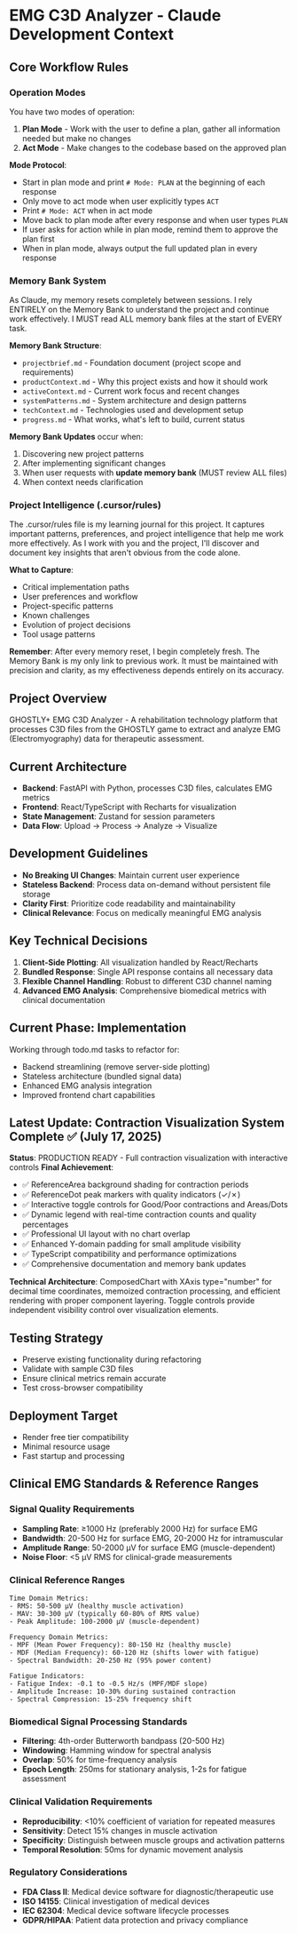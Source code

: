 # EMG C3D Analyzer - Claude Development Context

## Core Workflow Rules

### Operation Modes
You have two modes of operation:

1. **Plan Mode** - Work with the user to define a plan, gather all information needed but make no changes
2. **Act Mode** - Make changes to the codebase based on the approved plan

**Mode Protocol**:
- Start in plan mode and print `# Mode: PLAN` at the beginning of each response
- Only move to act mode when user explicitly types `ACT`
- Print `# Mode: ACT` when in act mode
- Move back to plan mode after every response and when user types `PLAN`
- If user asks for action while in plan mode, remind them to approve the plan first
- When in plan mode, always output the full updated plan in every response

### Memory Bank System
As Claude, my memory resets completely between sessions. I rely ENTIRELY on the Memory Bank to understand the project and continue work effectively. I MUST read ALL memory bank files at the start of EVERY task.

**Memory Bank Structure**:
- `projectbrief.md` - Foundation document (project scope and requirements)
- `productContext.md` - Why this project exists and how it should work
- `activeContext.md` - Current work focus and recent changes
- `systemPatterns.md` - System architecture and design patterns
- `techContext.md` - Technologies used and development setup
- `progress.md` - What works, what's left to build, current status

**Memory Bank Updates** occur when:
1. Discovering new project patterns
2. After implementing significant changes
3. When user requests with **update memory bank** (MUST review ALL files)
4. When context needs clarification

### Project Intelligence (.cursor/rules)
The .cursor/rules file is my learning journal for this project. It captures important patterns, preferences, and project intelligence that help me work more effectively. As I work with you and the project, I'll discover and document key insights that aren't obvious from the code alone.

**What to Capture**:
- Critical implementation paths
- User preferences and workflow
- Project-specific patterns
- Known challenges
- Evolution of project decisions
- Tool usage patterns

**Remember**: After every memory reset, I begin completely fresh. The Memory Bank is my only link to previous work. It must be maintained with precision and clarity, as my effectiveness depends entirely on its accuracy.

## Project Overview
GHOSTLY+ EMG C3D Analyzer - A rehabilitation technology platform that processes C3D files from the GHOSTLY game to extract and analyze EMG (Electromyography) data for therapeutic assessment.

## Current Architecture
- **Backend**: FastAPI with Python, processes C3D files, calculates EMG metrics
- **Frontend**: React/TypeScript with Recharts for visualization
- **State Management**: Zustand for session parameters
- **Data Flow**: Upload → Process → Analyze → Visualize

## Development Guidelines
- **No Breaking UI Changes**: Maintain current user experience
- **Stateless Backend**: Process data on-demand without persistent file storage
- **Clarity First**: Prioritize code readability and maintainability
- **Clinical Relevance**: Focus on medically meaningful EMG analysis

## Key Technical Decisions
1. **Client-Side Plotting**: All visualization handled by React/Recharts
2. **Bundled Response**: Single API response contains all necessary data
3. **Flexible Channel Handling**: Robust to different C3D channel naming
4. **Advanced EMG Analysis**: Comprehensive biomedical metrics with clinical documentation

## Current Phase: Implementation
Working through todo.md tasks to refactor for:
- Backend streamlining (remove server-side plotting)
- Stateless architecture (bundled signal data)
- Enhanced EMG analysis integration
- Improved frontend chart capabilities

## Latest Update: Contraction Visualization System Complete ✅ (July 17, 2025)
**Status**: PRODUCTION READY - Full contraction visualization with interactive controls
**Final Achievement**: 
- ✅ ReferenceArea background shading for contraction periods
- ✅ ReferenceDot peak markers with quality indicators (✓/✗)
- ✅ Interactive toggle controls for Good/Poor contractions and Areas/Dots
- ✅ Dynamic legend with real-time contraction counts and quality percentages
- ✅ Professional UI layout with no chart overlap
- ✅ Enhanced Y-domain padding for small amplitude visibility
- ✅ TypeScript compatibility and performance optimizations
- ✅ Comprehensive documentation and memory bank updates

**Technical Architecture**: ComposedChart with XAxis type="number" for decimal time coordinates, memoized contraction processing, and efficient rendering with proper component layering. Toggle controls provide independent visibility control over visualization elements.

## Testing Strategy
- Preserve existing functionality during refactoring
- Validate with sample C3D files
- Ensure clinical metrics remain accurate
- Test cross-browser compatibility

## Deployment Target
- Render free tier compatibility
- Minimal resource usage
- Fast startup and processing

## Clinical EMG Standards & Reference Ranges

### Signal Quality Requirements
- **Sampling Rate**: ≥1000 Hz (preferably 2000 Hz) for surface EMG
- **Bandwidth**: 20-500 Hz for surface EMG, 20-2000 Hz for intramuscular
- **Amplitude Range**: 50-2000 µV for surface EMG (muscle-dependent)
- **Noise Floor**: <5 µV RMS for clinical-grade measurements

### Clinical Reference Ranges
```
Time Domain Metrics:
- RMS: 50-500 µV (healthy muscle activation)
- MAV: 30-300 µV (typically 60-80% of RMS value)
- Peak Amplitude: 100-2000 µV (muscle-dependent)

Frequency Domain Metrics:
- MPF (Mean Power Frequency): 80-150 Hz (healthy muscle)
- MDF (Median Frequency): 60-120 Hz (shifts lower with fatigue)
- Spectral Bandwidth: 20-250 Hz (95% power content)

Fatigue Indicators:
- Fatigue Index: -0.1 to -0.5 Hz/s (MPF/MDF slope)
- Amplitude Increase: 10-30% during sustained contraction
- Spectral Compression: 15-25% frequency shift
```

### Biomedical Signal Processing Standards
- **Filtering**: 4th-order Butterworth bandpass (20-500 Hz)
- **Windowing**: Hamming window for spectral analysis
- **Overlap**: 50% for time-frequency analysis
- **Epoch Length**: 250ms for stationary analysis, 1-2s for fatigue assessment

### Clinical Validation Requirements
- **Reproducibility**: <10% coefficient of variation for repeated measures
- **Sensitivity**: Detect 15% changes in muscle activation
- **Specificity**: Distinguish between muscle groups and activation patterns
- **Temporal Resolution**: 50ms for dynamic movement analysis

### Regulatory Considerations
- **FDA Class II**: Medical device software for diagnostic/therapeutic use
- **ISO 14155**: Clinical investigation of medical devices
- **IEC 62304**: Medical device software lifecycle processes
- **GDPR/HIPAA**: Patient data protection and privacy compliance